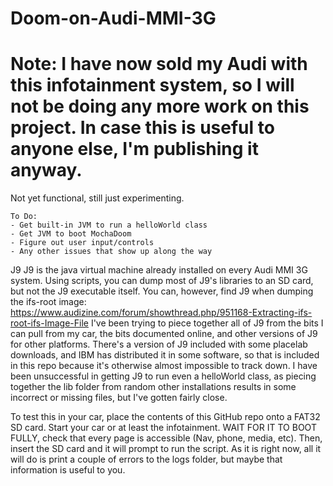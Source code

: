 # Doom-on-Audi-MMI-3G
 

# Note: I have now sold my Audi with this infotainment system, so I will not be doing any more work on this project. In case this is useful to anyone else, I'm publishing it anyway.

Not yet functional, still just experimenting.

```
To Do:
- Get built-in JVM to run a helloWorld class
- Get JVM to boot MochaDoom
- Figure out user input/controls
- Any other issues that show up along the way
```

J9
J9 is the java virtual machine already installed on every Audi MMI 3G system. Using scripts, you can dump most of J9's libraries to an SD card, but not the J9 executable itself. 
You can, however, find J9 when dumping the ifs-root image: https://www.audizine.com/forum/showthread.php/951168-Extracting-ifs-root-ifs-Image-File 
I've been trying to piece together all of J9 from the bits I can pull from my car, the bits documented online, and other versions of J9 for other platforms.
There's a version of J9 included with some placelab downloads, and IBM has distributed it in some software, so that is included in this repo because it's otherwise almost impossible to track down.
I have been unsuccessful in getting J9 to run even a helloWorld class, as piecing together the lib folder from random other installations results in some incorrect or missing files, but I've gotten fairly close. 

To test this in your car, place the contents of this GitHub repo onto a FAT32 SD card. Start your car or at least the infotainment. WAIT FOR IT TO BOOT FULLY, check that every page is accessible (Nav, phone, media, etc). Then, insert the SD card and it will prompt to run the script. 
As it is right now, all it will do is print a couple of errors to the logs folder, but maybe that information is useful to you.